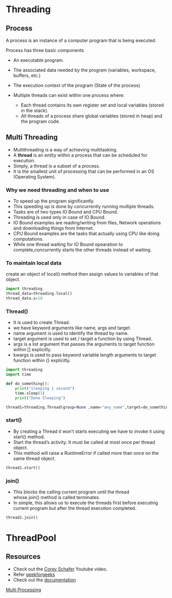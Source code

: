# Threading

## Process

A process is an instance of a computer program that is being executed.

Process has three basic components

- An executable program.
- The associated data needed by the program (variables, workspace, buffers, etc.)
- The execution context of the program (State of the process)

- Multiple threads can exist within one process where:
  - Each thread contains its own register set and local variables (stored in the stack).
  - All threads of a process share global variables (stored in heap) and the program code.


## Multi Threading
- Multithreading is a way of achieving multitasking.
- A **thread** is an entity within a process that can be scheduled for execution.
- Simply, a thread is a subset of a process.
- It is the smallest unit of processing that can be performed in an OS (Operating System).
### Why we need threading and when to use
- To speed up the program significantly.
- This speeding up is done by concurrently running multiple threads.
- Tasks are of two types IO Bound and CPU Bound.
- Threading is used only in case of IO Bound.
- IO Bound examples are reading/writing from files, Network operations and downloading things from Internet.
- CPU Bound examples are the tasks that actually using CPU like doing computations.
- While one thread waiting for IO Bound opearation to complete,concurrently starts the other threads instead of waiting.

### To maintain local data

create an object of local() method  then assign values to variables of that object.

```python
import threading
thread_data=threading.local()
thread_data.x=10
```

### Thread()

- It is used to create Thread.
- we have keyword arguments like name, args and target.
- name argument is used to identify the thread by name.
- target argument is used to set / target a function by using Thread.
- args is a list argument that passes the arguments to target function within [] explicitly.
- kwargs is used to pass keyword variable length arguments  to target function within {} explicitly.

```python
import threading
import time

def do_something():
    print("sleeping 1 second")
    time.sleep(1)
    print("Done Sleeping")

thread1=threading.Thread(group=None ,name="any_name",target=do_something,args=[],kwargs={}, *, daemon=None);
```

### start()

- By creating a Thread it won’t starts executing we have to invoke it using start() method.
- Start the thread’s activity. It must be called at most once per thread object.
- This method will raise a RuntimeError if called more than once on the same thread object.

```python
thread1.start()
```

### join()

- This blocks the calling current program until the thread whose join() method is called terminates.
- In simple, this allows us to execute the threads first before executing current program but after the thread execution completed.

```python
thread1.join()
```

# ThreadPool

## Resources

- Check out the [Corey Schafer](https://youtu.be/IEEhzQoKtQU) Youtube video.
- Refer [geekforgeeks](https://www.geeksforgeeks.org/multithreading-python-set-1/)
- Check out the [documentation](https://docs.python.org/3/library/threading.html#thread-objects)

[Multi Processing](Threading%20ef9aba37f4f04828854d977f2a311cf2/Multi%20Processing%20bd82b71ccb564c9ea31f0fbc6a312ff0.md)
